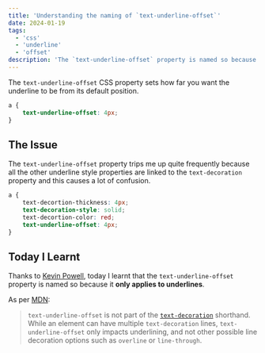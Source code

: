 ```yaml
---
title: 'Understanding the naming of `text-underline-offset`'
date: 2024-01-19
tags:
  - 'css'
  - 'underline'
  - 'offset'
description: 'The `text-underline-offset` property is named so because it only applies to underlines and not other options such as `overline` or `line-through`.'
---
```


The `text-underline-offset` CSS property sets how far you want the underline to be from its default position.

```css
a {
	text-underline-offset: 4px;
}
```

## The Issue

The `text-underline-offset` property trips me up quite frequently because all the other underline style properties are linked to the `text-decoration` property and this causes a lot of confusion.

```css
a {
	text-decortion-thickness: 4px;
	text-decoration-style: solid;
	text-decortion-color: red;
	text-underline-offset: 4px;
}
```

## Today I Learnt

Thanks to [Kevin Powell](https://youtube.com/watch?v=x3MTfp3HDLc&t=506), today I learnt that the `text-underline-offset` property is named so because it **only applies to underlines**.

As per [MDN](https://developer.mozilla.org/en-US/docs/Web/CSS/text-underline-offset):

> `text-underline-offset` is not part of the [`text-decoration`](https://developer.mozilla.org/en-US/docs/Web/CSS/text-decoration) shorthand. While an element can have multiple `text-decoration` lines, `text-underline-offset` only impacts underlining, and not other possible line decoration options such as `overline` or `line-through`.
